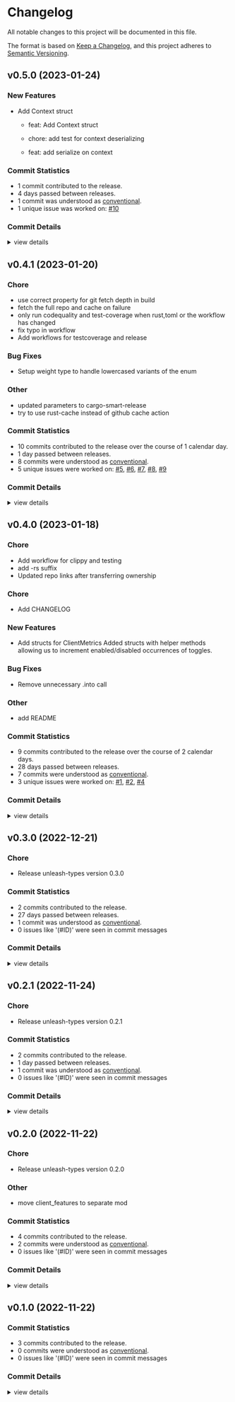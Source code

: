 # Changelog

All notable changes to this project will be documented in this file.

The format is based on [Keep a Changelog](https://keepachangelog.com/en/1.0.0/),
and this project adheres to [Semantic Versioning](https://semver.org/spec/v2.0.0.html).

## v0.5.0 (2023-01-24)

### New Features

 - <csr-id-8ab0650d22051bba48d4b685e7d25d90722ec716/> Add Context struct
   * feat: Add Context struct
   
   * chore: add test for context deserializing
   
   * feat: add serialize on context

### Commit Statistics

<csr-read-only-do-not-edit/>

 - 1 commit contributed to the release.
 - 4 days passed between releases.
 - 1 commit was understood as [conventional](https://www.conventionalcommits.org).
 - 1 unique issue was worked on: [#10](https://github.com/Unleash/unleash-types-rs/issues/10)

### Commit Details

<csr-read-only-do-not-edit/>

<details><summary>view details</summary>

 * **[#10](https://github.com/Unleash/unleash-types-rs/issues/10)**
    - Add Context struct ([`8ab0650`](https://github.com/Unleash/unleash-types-rs/commit/8ab0650d22051bba48d4b685e7d25d90722ec716))
</details>

## v0.4.1 (2023-01-20)

<csr-id-d8c299bef00283760126f1e37cea94242f369727/>
<csr-id-9a47f754ab0e6025b41abde61bd00b457505c9fa/>
<csr-id-34f471e18fa7f0ddd028b3a2ff56caf472061169/>
<csr-id-96554d828eb4c7aaec898da7ada887d6b26cce85/>
<csr-id-66f019c249fdfec4d6867971e916eb31325c81e5/>
<csr-id-11027d0d82e6c83c9598b3f3beb5e8a1ecb3c0ac/>
<csr-id-21a93f0cd88076e0a94941f05587b5ad5e15cf37/>

### Chore

 - <csr-id-d8c299bef00283760126f1e37cea94242f369727/> use correct property for git fetch depth in build
 - <csr-id-9a47f754ab0e6025b41abde61bd00b457505c9fa/> fetch the full repo and cache on failure
 - <csr-id-34f471e18fa7f0ddd028b3a2ff56caf472061169/> only run codequality and test-coverage when rust,toml or the workflow has changed
 - <csr-id-96554d828eb4c7aaec898da7ada887d6b26cce85/> fix typo in workflow
 - <csr-id-66f019c249fdfec4d6867971e916eb31325c81e5/> Add workflows for testcoverage and release

### Bug Fixes

 - <csr-id-040cf879382a59989c27dca9c5c938418879a4c3/> Setup weight type to handle lowercased variants of the enum

### Other

 - <csr-id-11027d0d82e6c83c9598b3f3beb5e8a1ecb3c0ac/> updated parameters to cargo-smart-release
 - <csr-id-21a93f0cd88076e0a94941f05587b5ad5e15cf37/> try to use rust-cache instead of github cache action

### Commit Statistics

<csr-read-only-do-not-edit/>

 - 10 commits contributed to the release over the course of 1 calendar day.
 - 1 day passed between releases.
 - 8 commits were understood as [conventional](https://www.conventionalcommits.org).
 - 5 unique issues were worked on: [#5](https://github.com/Unleash/unleash-types-rs/issues/5), [#6](https://github.com/Unleash/unleash-types-rs/issues/6), [#7](https://github.com/Unleash/unleash-types-rs/issues/7), [#8](https://github.com/Unleash/unleash-types-rs/issues/8), [#9](https://github.com/Unleash/unleash-types-rs/issues/9)

### Commit Details

<csr-read-only-do-not-edit/>

<details><summary>view details</summary>

 * **[#5](https://github.com/Unleash/unleash-types-rs/issues/5)**
    - Add workflows for testcoverage and release ([`66f019c`](https://github.com/Unleash/unleash-types-rs/commit/66f019c249fdfec4d6867971e916eb31325c81e5))
 * **[#6](https://github.com/Unleash/unleash-types-rs/issues/6)**
    - try to use rust-cache instead of github cache action ([`21a93f0`](https://github.com/Unleash/unleash-types-rs/commit/21a93f0cd88076e0a94941f05587b5ad5e15cf37))
 * **[#7](https://github.com/Unleash/unleash-types-rs/issues/7)**
    - Setup weight type to handle lowercased variants of the enum ([`040cf87`](https://github.com/Unleash/unleash-types-rs/commit/040cf879382a59989c27dca9c5c938418879a4c3))
 * **[#8](https://github.com/Unleash/unleash-types-rs/issues/8)**
    - updated parameters to cargo-smart-release ([`11027d0`](https://github.com/Unleash/unleash-types-rs/commit/11027d0d82e6c83c9598b3f3beb5e8a1ecb3c0ac))
 * **[#9](https://github.com/Unleash/unleash-types-rs/issues/9)**
    - use correct property for git fetch depth in build ([`d8c299b`](https://github.com/Unleash/unleash-types-rs/commit/d8c299bef00283760126f1e37cea94242f369727))
 * **Uncategorized**
    - Release unleash-types v0.4.1 ([`8339c42`](https://github.com/Unleash/unleash-types-rs/commit/8339c42b99a3223a832586defd54347a59385d02))
    - Release unleash-types v0.4.1 ([`f6d59de`](https://github.com/Unleash/unleash-types-rs/commit/f6d59dee03a61f838a438a1fa522c9f202908709))
    - fetch the full repo and cache on failure ([`9a47f75`](https://github.com/Unleash/unleash-types-rs/commit/9a47f754ab0e6025b41abde61bd00b457505c9fa))
    - only run codequality and test-coverage when rust,toml or the workflow has changed ([`34f471e`](https://github.com/Unleash/unleash-types-rs/commit/34f471e18fa7f0ddd028b3a2ff56caf472061169))
    - fix typo in workflow ([`96554d8`](https://github.com/Unleash/unleash-types-rs/commit/96554d828eb4c7aaec898da7ada887d6b26cce85))
</details>

## v0.4.0 (2023-01-18)

<csr-id-6a91af13c2d1a107e9f7260e2af5ec9f26294a4d/>
<csr-id-0a251eaa2bcfec307df4b6aef1dcda28ec8a9838/>
<csr-id-48f001e044f058cdce0bfa07fe7c839c7f37748b/>
<csr-id-2f4dde564fa4822bb86fd7c395de6da1b1babde3/>
<csr-id-406c9fd5bbaa11f79d47e1cbe95f641a987922b2/>

### Chore

 - <csr-id-6a91af13c2d1a107e9f7260e2af5ec9f26294a4d/> Add workflow for clippy and testing
 - <csr-id-0a251eaa2bcfec307df4b6aef1dcda28ec8a9838/> add -rs suffix
 - <csr-id-48f001e044f058cdce0bfa07fe7c839c7f37748b/> Updated repo links after transferring ownership

### Chore

 - <csr-id-406c9fd5bbaa11f79d47e1cbe95f641a987922b2/> Add CHANGELOG

### New Features

 - <csr-id-47a1cfec6023e4bb18a61142c69c771e5ca78bef/> Add structs for ClientMetrics
   Added structs with helper methods allowing us to increment enabled/disabled occurrences of toggles.

### Bug Fixes

 - <csr-id-85f8a586de7ffd9542fb0f5c949825c271718956/> Remove unnecessary .into call

### Other

 - <csr-id-2f4dde564fa4822bb86fd7c395de6da1b1babde3/> add README

### Commit Statistics

<csr-read-only-do-not-edit/>

 - 9 commits contributed to the release over the course of 2 calendar days.
 - 28 days passed between releases.
 - 7 commits were understood as [conventional](https://www.conventionalcommits.org).
 - 3 unique issues were worked on: [#1](https://github.com/Unleash/unleash-types-rs/issues/1), [#2](https://github.com/Unleash/unleash-types-rs/issues/2), [#4](https://github.com/Unleash/unleash-types-rs/issues/4)

### Commit Details

<csr-read-only-do-not-edit/>

<details><summary>view details</summary>

 * **[#1](https://github.com/Unleash/unleash-types-rs/issues/1)**
    - Add workflow for clippy and testing ([`6a91af1`](https://github.com/Unleash/unleash-types-rs/commit/6a91af13c2d1a107e9f7260e2af5ec9f26294a4d))
 * **[#2](https://github.com/Unleash/unleash-types-rs/issues/2)**
    - Remove unnecessary .into call ([`85f8a58`](https://github.com/Unleash/unleash-types-rs/commit/85f8a586de7ffd9542fb0f5c949825c271718956))
 * **[#4](https://github.com/Unleash/unleash-types-rs/issues/4)**
    - add README ([`2f4dde5`](https://github.com/Unleash/unleash-types-rs/commit/2f4dde564fa4822bb86fd7c395de6da1b1babde3))
 * **Uncategorized**
    - Release unleash-types v0.4.0 ([`cac15d9`](https://github.com/Unleash/unleash-types-rs/commit/cac15d93e19878884c0d83e8d7a54603bc50db0c))
    - Add CHANGELOG ([`406c9fd`](https://github.com/Unleash/unleash-types-rs/commit/406c9fd5bbaa11f79d47e1cbe95f641a987922b2))
    - Release unleash-types v0.4.0 ([`c5dbbdf`](https://github.com/Unleash/unleash-types-rs/commit/c5dbbdfcd2f518c45a9dda20c449bf38b5e2d692))
    - Add structs for ClientMetrics ([`47a1cfe`](https://github.com/Unleash/unleash-types-rs/commit/47a1cfec6023e4bb18a61142c69c771e5ca78bef))
    - add -rs suffix ([`0a251ea`](https://github.com/Unleash/unleash-types-rs/commit/0a251eaa2bcfec307df4b6aef1dcda28ec8a9838))
    - Updated repo links after transferring ownership ([`48f001e`](https://github.com/Unleash/unleash-types-rs/commit/48f001e044f058cdce0bfa07fe7c839c7f37748b))
</details>

## v0.3.0 (2022-12-21)

<csr-id-322465f4ebb3a94e3dd37306724f71c499d2d40e/>

### Chore

 - <csr-id-322465f4ebb3a94e3dd37306724f71c499d2d40e/> Release unleash-types version 0.3.0

### Commit Statistics

<csr-read-only-do-not-edit/>

 - 2 commits contributed to the release.
 - 27 days passed between releases.
 - 1 commit was understood as [conventional](https://www.conventionalcommits.org).
 - 0 issues like '(#ID)' were seen in commit messages

### Commit Details

<csr-read-only-do-not-edit/>

<details><summary>view details</summary>

 * **Uncategorized**
    - Release unleash-types version 0.3.0 ([`322465f`](https://github.com/Unleash/unleash-types-rs/commit/322465f4ebb3a94e3dd37306724f71c499d2d40e))
    - Added type for frontend results ([`8b43e86`](https://github.com/Unleash/unleash-types-rs/commit/8b43e8631d1afdb24ce7181feb39f5754ed8fbd3))
</details>

## v0.2.1 (2022-11-24)

<csr-id-3338859afa3650bf35f63a5f5ec4a1b48908b1b3/>

### Chore

 - <csr-id-3338859afa3650bf35f63a5f5ec4a1b48908b1b3/> Release unleash-types version 0.2.1

### Commit Statistics

<csr-read-only-do-not-edit/>

 - 2 commits contributed to the release.
 - 1 day passed between releases.
 - 1 commit was understood as [conventional](https://www.conventionalcommits.org).
 - 0 issues like '(#ID)' were seen in commit messages

### Commit Details

<csr-read-only-do-not-edit/>

<details><summary>view details</summary>

 * **Uncategorized**
    - Release unleash-types version 0.2.1 ([`3338859`](https://github.com/Unleash/unleash-types-rs/commit/3338859afa3650bf35f63a5f5ec4a1b48908b1b3))
    - patch constraint operators to correctly handle StrEndsWith and unknown cases ([`9ccf3e6`](https://github.com/Unleash/unleash-types-rs/commit/9ccf3e6f1039756506ff6e1e4a6ee7387035cfae))
</details>

## v0.2.0 (2022-11-22)

<csr-id-b17a4af499f1775185955eefe0d52eaff20fa860/>
<csr-id-bdc0da41e2025894d76486130961747e0028fb87/>

### Chore

 - <csr-id-b17a4af499f1775185955eefe0d52eaff20fa860/> Release unleash-types version 0.2.0

### Other

 - <csr-id-bdc0da41e2025894d76486130961747e0028fb87/> move client_features to separate mod

### Commit Statistics

<csr-read-only-do-not-edit/>

 - 4 commits contributed to the release.
 - 2 commits were understood as [conventional](https://www.conventionalcommits.org).
 - 0 issues like '(#ID)' were seen in commit messages

### Commit Details

<csr-read-only-do-not-edit/>

<details><summary>view details</summary>

 * **Uncategorized**
    - Release unleash-types version 0.2.0 ([`b17a4af`](https://github.com/Unleash/unleash-types-rs/commit/b17a4af499f1775185955eefe0d52eaff20fa860))
    - Revert "bump version" ([`bfac2fb`](https://github.com/Unleash/unleash-types-rs/commit/bfac2fb8675ad660c042e0174df745140d8f52bf))
    - bump version ([`6e1172a`](https://github.com/Unleash/unleash-types-rs/commit/6e1172a4ee82470d3fdfe55d22cf8dafd8ebe8db))
    - move client_features to separate mod ([`bdc0da4`](https://github.com/Unleash/unleash-types-rs/commit/bdc0da41e2025894d76486130961747e0028fb87))
</details>

## v0.1.0 (2022-11-22)

### Commit Statistics

<csr-read-only-do-not-edit/>

 - 3 commits contributed to the release.
 - 0 commits were understood as [conventional](https://www.conventionalcommits.org).
 - 0 issues like '(#ID)' were seen in commit messages

### Commit Details

<csr-read-only-do-not-edit/>

<details><summary>view details</summary>

 * **Uncategorized**
    - add tests for deserialization ([`f3d1f88`](https://github.com/Unleash/unleash-types-rs/commit/f3d1f8893547b056fde96db46ae0c89947813e40))
    - Start working with tests ([`130a113`](https://github.com/Unleash/unleash-types-rs/commit/130a1139db8f0dd9cb8f38b631b6e55f3e4cfa58))
    - Initial work with types from Client API response ([`dacb34d`](https://github.com/Unleash/unleash-types-rs/commit/dacb34d1105d0782a7d839c02a18d877814d720c))
</details>

